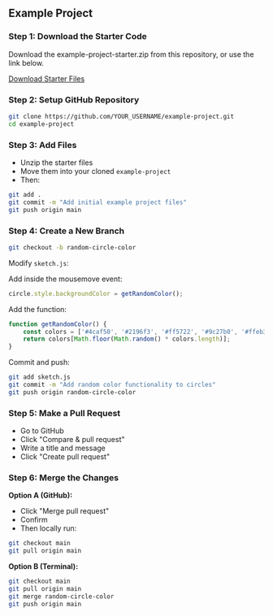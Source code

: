## Example Project

### Step 1: Download the Starter Code

Download the example-project-starter.zip from this repository, or use the link below.

[Download Starter Files](https://drive.google.com/file/d/1fLdX2koOmXWpN-98rRNIXBsgv_m5kpF2/view?usp=sharing)

### Step 2: Setup GitHub Repository

```bash
git clone https://github.com/YOUR_USERNAME/example-project.git
cd example-project
```

### Step 3: Add Files

- Unzip the starter files
- Move them into your cloned `example-project`
- Then:
```bash
git add .
git commit -m "Add initial example project files"
git push origin main
```

### Step 4: Create a New Branch

```bash
git checkout -b random-circle-color
```

Modify `sketch.js`:

Add inside the mousemove event:
```javascript
circle.style.backgroundColor = getRandomColor();
```

Add the function:
```javascript
function getRandomColor() {
    const colors = ['#4caf50', '#2196f3', '#ff5722', '#9c27b0', '#ffeb3b'];
    return colors[Math.floor(Math.random() * colors.length)];
}
```

Commit and push:
```bash
git add sketch.js
git commit -m "Add random color functionality to circles"
git push origin random-circle-color
```

### Step 5: Make a Pull Request

- Go to GitHub
- Click "Compare & pull request"
- Write a title and message
- Click "Create pull request"

### Step 6: Merge the Changes

**Option A (GitHub):**
- Click "Merge pull request"
- Confirm
- Then locally run:
```bash
git checkout main
git pull origin main
```

**Option B (Terminal):**
```bash
git checkout main
git pull origin main
git merge random-circle-color
git push origin main
```
